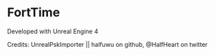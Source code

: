 # FortTime

Developed with Unreal Engine 4

Credits: UnrealPskImporter || halfuwu on github, @HalfHeart on twitter
